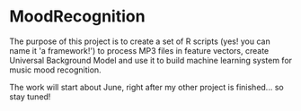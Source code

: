 # MoodRecognition

The purpose of this project is to create a set of R scripts (yes! you can name it 'a framework!') to process MP3 files in feature vectors, create Universal Background Model and use it to build machine learning system for music mood recognition.

The work will start about June, right after my other project is finished... so stay tuned!
